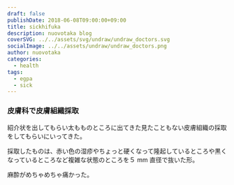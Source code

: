 ```yaml
---
draft: false
publishDate: 2018-06-08T09:00:00+09:00
title: sickhifuka
description: nuovotaka blog
coverSVG: ../../assets/svg/undraw/undraw_doctors.svg
socialImage: ../../assets/undraw/undraw_doctors.png
author: nuovotaka
categories:
  - health
tags:
  - egpa
  - sick
---
```


### 皮膚科で皮膚組織採取

紹介状を出してもらい太もものところに出てきた見たこともない皮膚組織の採取をしてもらいにいってきた。

採取したものは、赤い色の湿疹やちょっと硬くなって隆起しているところや黒くなっているところなど複雑な状態のところを５ mm 直径で抜いた形。

麻酔がめちゃめちゃ痛かった。
